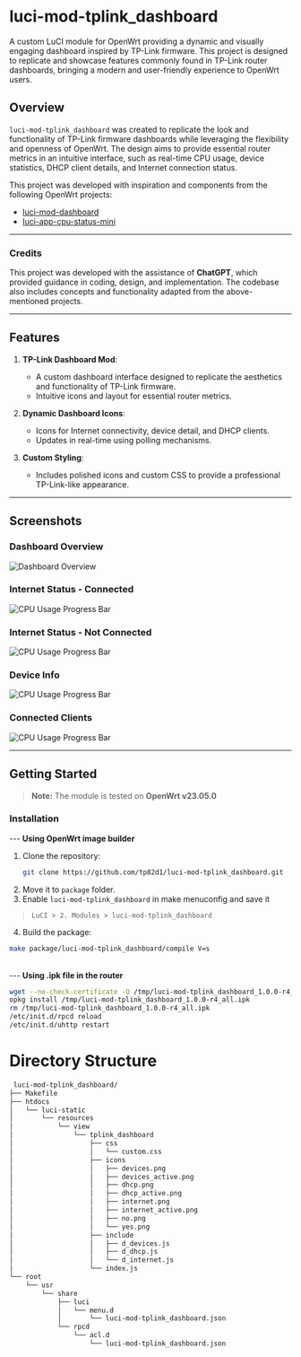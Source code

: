 # luci-mod-tplink_dashboard
A custom LuCI module for OpenWrt providing a dynamic and visually engaging dashboard inspired by TP-Link firmware. This project is designed to replicate and showcase features commonly found in TP-Link router dashboards, bringing a modern and user-friendly experience to OpenWrt users.



## Overview

`luci-mod-tplink_dashboard` was created to replicate the look and functionality of TP-Link firmware dashboards while leveraging the flexibility and openness of OpenWrt. The design aims to provide essential router metrics in an intuitive interface, such as real-time CPU usage, device statistics, DHCP client details, and Internet connection status.

This project was developed with inspiration and components from the following OpenWrt projects:
- [luci-mod-dashboard](https://github.com/openwrt/luci/tree/master/modules/luci-mod-dashboard)
- [luci-app-cpu-status-mini](https://github.com/gSpotx2f/luci-app-cpu-status-mini)
---
### Credits
This project was developed with the assistance of **ChatGPT**, which provided guidance in coding, design, and implementation. The codebase also includes concepts and functionality adapted from the above-mentioned projects.

---

## Features

1. **TP-Link Dashboard Mod**:
   - A custom dashboard interface designed to replicate the aesthetics and functionality of TP-Link firmware.
   - Intuitive icons and layout for essential router metrics.

2. **Dynamic Dashboard Icons**:
   - Icons for Internet connectivity, device detail, and DHCP clients.
   - Updates in real-time using polling mechanisms.

3. **Custom Styling**:
   - Includes polished icons and custom CSS to provide a professional TP-Link-like appearance.

---

## Screenshots

### Dashboard Overview
![Dashboard Overview](assets/dashboard.png)

### Internet Status - Connected
![CPU Usage Progress Bar](assets/InternetStatus_connected.png)

### Internet Status - Not Connected
![CPU Usage Progress Bar](assets/InternetStatus_NotConnected.png)

### Device Info 
![CPU Usage Progress Bar](assets/DeviceInfo.png)

### Connected Clients 
![CPU Usage Progress Bar](assets/DHCP.png)

---

## Getting Started

> **Note:** The module is tested on **OpenWrt v23.05.0**


### Installation
--- **Using OpenWrt image builder**
1. Clone the repository:
   ```bash
   git clone https://github.com/tp82d1/luci-mod-tplink_dashboard.git
2. Move it to `package` folder. 
3. Enable `luci-mod-tplink_dashboard` in make menuconfig and save it
>`LuCI > 2. Modules > luci-mod-tplink_dashboard`
4. Build the package:
```bash 
make package/luci-mod-tplink_dashboard/compile V=s  
```
\
--- **Using .ipk file in the router**

```bash
wget --no-check-certificate -O /tmp/luci-mod-tplink_dashboard_1.0.0-r4_all.ipk https://github.com/tp82d1/luci-mod-tplink_dashboard/releases/download/files/luci-mod-tplink_dashboard_1.0.0-r4_all.ipk
opkg install /tmp/luci-mod-tplink_dashboard_1.0.0-r4_all.ipk
rm /tmp/luci-mod-tplink_dashboard_1.0.0-r4_all.ipk
/etc/init.d/rpcd reload
/etc/init.d/uhttp restart
```

# Directory Structure
```bash
 luci-mod-tplink_dashboard/ 
├── Makefile
├── htdocs
│   └── luci-static
│       └── resources
│           └── view
│               └── tplink_dashboard
│                   ├── css
│                   │   └── custom.css
│                   ├── icons
│                   │   ├── devices.png
│                   │   ├── devices_active.png
│                   │   ├── dhcp.png
│                   │   ├── dhcp_active.png
│                   │   ├── internet.png
│                   │   ├── internet_active.png
│                   │   ├── no.png
│                   │   └── yes.png
│                   ├── include
│                   │   ├── d_devices.js
│                   │   ├── d_dhcp.js
│                   │   └── d_internet.js
│                   └── index.js
└── root
    └── usr
        └── share
            ├── luci
            │   └── menu.d
            │       └── luci-mod-tplink_dashboard.json
            └── rpcd
                └── acl.d
                    └── luci-mod-tplink_dashboard.json
```

